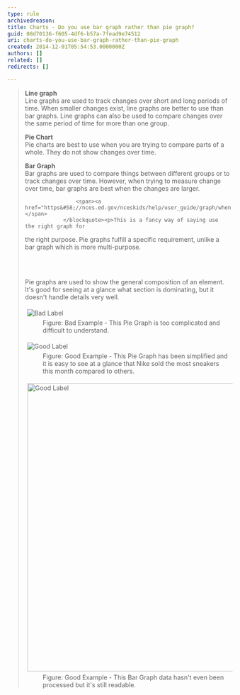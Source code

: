 ```yaml
---
type: rule
archivedreason: 
title: Charts - Do you use bar graph rather than pie graph?
guid: 08d70136-f605-4df6-b57a-7fead9e74512
uri: charts-do-you-use-bar-graph-rather-than-pie-graph
created: 2014-12-01T05:54:53.0000000Z
authors: []
related: []
redirects: []

---
```



<blockquote><p><strong>Line graph</strong><br>Line graphs are used to track changes over short
 and long periods of time. When smaller changes exist, line graphs are 
better to use than bar graphs. Line graphs can also be used to compare 
changes over the same period of time for more than one group.</p><p><strong>Pie Chart</strong><br>Pie charts are best to use when you are trying to compare parts of a whole. They do not show changes over time.</p><p><strong>Bar Graph</strong><br>Bar graphs are used to compare things between 
different groups or to track changes over time. However, when trying to 
measure change over time, bar graphs are best when the changes are 
larger.</p>

                    <span><a href="https&#58;//nces.ed.gov/nceskids/help/user_guide/graph/whentouse.asp">https&#58;//nces.ed.gov/nceskids/help/user_guide/graph/whentouse.asp</a>&#160;</span>
                </blockquote><p>This is a fancy way of saying use the right graph for
 the right purpose. Pie graphs fulfill a specific requirement, unlike a 
bar graph which is more multi-purpose.</p>
<br><excerpt class='endintro'></excerpt><br>
<p>Pie graphs are used to show the general composition of an element. It's good for seeing at a glance what section is dominating, but it doesn't handle details very well.</p><dl class="badImage"><dt> 
      <img alt="Bad Label" src="http&#58;//www.ssw.com.au/ssw/Standards/Rules/Images/PieGraph.gif" style="margin&#58;5px;" /> 
   </dt><dd> Figure&#58; Bad Example - This Pie Graph is too complicated and difficult to understand.</dd></dl><dl class="goodImage"><dt> 
      <img alt="Good Label" src="http&#58;//www.ssw.com.au/ssw/Standards/Rules/Images/PieGraph-Good.jpg" style="margin&#58;5px;" /> 
   </dt><dd> Figure&#58; Good Example - This Pie Graph has been simplified and it is easy to see at a glance that Nike sold the most sneakers this month compared to others.</dd></dl><dl class="goodImage"><dt> 
      <img alt="Good Label" src="http&#58;//www.ssw.com.au/ssw/Standards/Rules/Images/BarGraph.gif" style="margin&#58;5px;width&#58;650px;" /> 
   </dt><dd> Figure&#58; Good Example - This Bar Graph data hasn't even been processed but it's still readable.</dd></dl>


